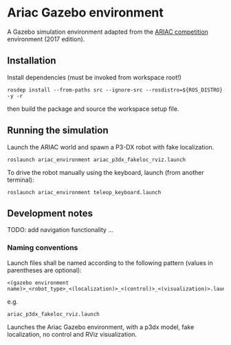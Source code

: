 # Ariac Gazebo environment

A Gazebo simulation environment adapted from the [ARIAC competition](http://gazebosim.org/ariac) environment (2017 edition).

## Installation

Install dependencies (must be invoked from workspace root!)

```
rosdep install --from-paths src --ignore-src --rosdistro=${ROS_DISTRO} -y -r
```
then build the package and source the workspace setup file.

## Running the simulation

Launch the ARIAC world and spawn a P3-DX robot with fake localization.
```
roslaunch ariac_environment ariac_p3dx_fakeloc_rviz.launch
```
To drive the robot manually using the keyboard, launch (from another terminal):
```
roslaunch ariac_environment teleop_keyboard.launch
```
## Development notes

TODO: add navigation functionality ...

### Naming conventions

Launch files shall be named according to the following pattern (values in parentheses are optional):
```
<(gazebo environment name)>_<robot_type>_<(localization)>_<(control)>_<(visualization)>.launch
```
e.g.
```
ariac_p3dx_fakeloc_rviz.launch
```
Launches the Ariac Gazebo environment, with a p3dx model, fake localization, no control and RViz visualization.

